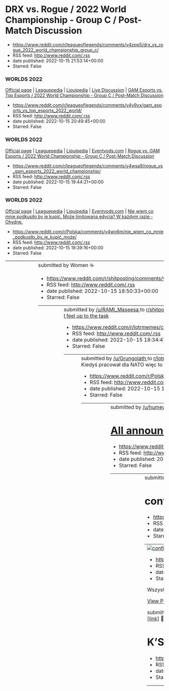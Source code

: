 # DRX vs. Rogue / 2022 World Championship - Group C / Post-Match Discussion
 - https://www.reddit.com/r/leagueoflegends/comments/y4zpp5/drx_vs_rogue_2022_world_championship_group_c/
 - RSS feed: http://www.reddit.com/.rss
 - date published: 2022-10-15 21:53:14+00:00
 - Starred: False

<!-- SC_OFF --><div class="md"><h3>WORLDS 2022</h3> <p><a href="https://watch.lolesports.com/">Official page</a> | <a href="https://lol.fandom.com/wiki/2022_Season_World_Championship/Main_Event">Leaguepedia</a> | <a href="https://liquipedia.net/leagueoflegends/World_Championship/2022">Liquipedia</a> | <a href="https://www.reddit.com/r/leagueoflegends/comments/y4twv9/2022_world_championship_group_stage_day_7_live/">Live Discussion</a> | <a href="https://eventvods.com/featured/lol?utm_source=reddi

# GAM Esports vs. Top Esports / 2022 World Championship - Group C / Post-Match Discussion
 - https://www.reddit.com/r/leagueoflegends/comments/y4y9vx/gam_esports_vs_top_esports_2022_world/
 - RSS feed: http://www.reddit.com/.rss
 - date published: 2022-10-15 20:49:45+00:00
 - Starred: False

<!-- SC_OFF --><div class="md"><h3>WORLDS 2022</h3> <p><a href="https://watch.lolesports.com/">Official page</a> | <a href="https://lol.fandom.com/wiki/2022_Season_World_Championship/Main_Event">Leaguepedia</a> | <a href="https://liquipedia.net/leagueoflegends/World_Championship/2022">Liquipedia</a> | <a href="https://eventvods.com/featured/lol?utm_source=reddit&amp;utm_medium=subreddit&amp;utm_campaign=post_match_threads">Eventvods.com</a> | <a href="http://lol.gamepedia.com/New_To_League/Welco

# Rogue vs. GAM Esports / 2022 World Championship - Group C / Post-Match Discussion
 - https://www.reddit.com/r/leagueoflegends/comments/y4wsa9/rogue_vs_gam_esports_2022_world_championship/
 - RSS feed: http://www.reddit.com/.rss
 - date published: 2022-10-15 19:44:21+00:00
 - Starred: False

<!-- SC_OFF --><div class="md"><h3>WORLDS 2022</h3> <p><a href="https://watch.lolesports.com/">Official page</a> | <a href="https://lol.fandom.com/wiki/2022_Season_World_Championship/Main_Event">Leaguepedia</a> | <a href="https://liquipedia.net/leagueoflegends/World_Championship/2022">Liquipedia</a> | <a href="https://eventvods.com/featured/lol?utm_source=reddit&amp;utm_medium=subreddit&amp;utm_campaign=post_match_threads">Eventvods.com</a> | <a href="http://lol.gamepedia.com/New_To_League/Welco

# Nie wiem co mnie podkusiło by je kupić. Może limitowana edycja? W każdym razie - Ohydne.
 - https://www.reddit.com/r/Polska/comments/y4wo6m/nie_wiem_co_mnie_podkusiło_by_je_kupić_może/
 - RSS feed: http://www.reddit.com/.rss
 - date published: 2022-10-15 19:39:16+00:00
 - Starred: False

<table> <tr><td> <a href="https://www.reddit.com/r/Polska/comments/y4wo6m/nie_wiem_co_mnie_podkusiło_by_je_kupić_może/"> <img alt="Nie wiem co mnie podkusiło by je kupić. Może limitowana edycja? W każdym razie - Ohydne." src="https://preview.redd.it/flcx7zaqv0u91.jpg?width=640&amp;crop=smart&amp;auto=webp&amp;s=e907e8e99ccf7f8561353a8122594d8e8b0464d4" title="Nie wiem co mnie podkusiło by je kupić. Może limitowana edycja? W każdym razie - Ohydne." /> </a> </td><td> &#32; submitted by &#32; <a hr

# Women ☕
 - https://www.reddit.com/r/shitposting/comments/y4vjqk/women/
 - RSS feed: http://www.reddit.com/.rss
 - date published: 2022-10-15 18:50:33+00:00
 - Starred: False

<table> <tr><td> <a href="https://www.reddit.com/r/shitposting/comments/y4vjqk/women/"> <img alt="Women ☕" src="https://preview.redd.it/vmisj2j1n0u91.jpg?width=640&amp;crop=smart&amp;auto=webp&amp;s=d9c2af865b477bc142102b4e2865215dd85fb08c" title="Women ☕" /> </a> </td><td> &#32; submitted by &#32; <a href="https://www.reddit.com/user/RAMI_Maseesa"> /u/RAMI_Maseesa </a> &#32; to &#32; <a href="https://www.reddit.com/r/shitposting/"> r/shitposting </a> <br /> <span><a href="https://i.redd.it/vmis

# I feel up to the task
 - https://www.reddit.com/r/lotrmemes/comments/y4v6cq/i_feel_up_to_the_task/
 - RSS feed: http://www.reddit.com/.rss
 - date published: 2022-10-15 18:34:47+00:00
 - Starred: False

<table> <tr><td> <a href="https://www.reddit.com/r/lotrmemes/comments/y4v6cq/i_feel_up_to_the_task/"> <img alt="I feel up to the task" src="https://preview.redd.it/i98qre98k0u91.jpg?width=640&amp;crop=smart&amp;auto=webp&amp;s=73cdd8ba075150f52a1efbd5ba6af4c178d428d4" title="I feel up to the task" /> </a> </td><td> &#32; submitted by &#32; <a href="https://www.reddit.com/user/Grungolath"> /u/Grungolath </a> &#32; to &#32; <a href="https://www.reddit.com/r/lotrmemes/"> r/lotrmemes </a> <br /> <sp

# Kiedyś pracował dla NATO więc to musi być prawda!
 - https://www.reddit.com/r/Polska/comments/y4uci0/kiedyś_pracował_dla_nato_więc_to_musi_być_prawda/
 - RSS feed: http://www.reddit.com/.rss
 - date published: 2022-10-15 17:58:59+00:00
 - Starred: False

<table> <tr><td> <a href="https://www.reddit.com/r/Polska/comments/y4uci0/kiedyś_pracował_dla_nato_więc_to_musi_być_prawda/"> <img alt="Kiedyś pracował dla NATO więc to musi być prawda!" src="https://preview.redd.it/rvrfvoand0u91.jpg?width=320&amp;crop=smart&amp;auto=webp&amp;s=69b1b427eed136502e83c6dd0b54942ccdf941f4" title="Kiedyś pracował dla NATO więc to musi być prawda!" /> </a> </td><td> &#32; submitted by &#32; <a href="https://www.reddit.com/user/humewasrightallalong"> /u/humewasrightall

# All announced features from minecon this year
 - https://www.reddit.com/r/Minecraft/comments/y4tjji/all_announced_features_from_minecon_this_year/
 - RSS feed: http://www.reddit.com/.rss
 - date published: 2022-10-15 17:24:38+00:00
 - Starred: False

<table> <tr><td> <a href="https://www.reddit.com/r/Minecraft/comments/y4tjji/all_announced_features_from_minecon_this_year/"> <img alt="All announced features from minecon this year" src="https://preview.redd.it/aintzicp70u91.jpg?width=640&amp;crop=smart&amp;auto=webp&amp;s=8d51f33ff13df391df62a7147c3eca55f52b2f2c" title="All announced features from minecon this year" /> </a> </td><td> &#32; submitted by &#32; <a href="https://www.reddit.com/user/mrmadmaxman"> /u/mrmadmaxman </a> &#32; to &#32; 

# confiscated pens containing cheat notes intricately carved by a student at the University of Malaga, Spain
 - https://www.reddit.com/r/interestingasfuck/comments/y4t8pw/confiscated_pens_containing_cheat_notes/
 - RSS feed: http://www.reddit.com/.rss
 - date published: 2022-10-15 17:11:36+00:00
 - Starred: False

<table> <tr><td> <a href="https://www.reddit.com/r/interestingasfuck/comments/y4t8pw/confiscated_pens_containing_cheat_notes/"> <img alt="confiscated pens containing cheat notes intricately carved by a student at the University of Malaga, Spain" src="https://preview.redd.it/bffm83id50u91.jpg?width=640&amp;crop=smart&amp;auto=webp&amp;s=18795f76887c91b1630dd254e68ca0907e8c1fd2" title="confiscated pens containing cheat notes intricately carved by a student at the University of Malaga, Spain" /> </

# Czy jesteś za wycofaniem monet jedno i dwu groszowych z produkcji?
 - https://www.reddit.com/r/Polska/comments/y4rr2z/czy_jesteś_za_wycofaniem_monet_jedno_i_dwu/
 - RSS feed: http://www.reddit.com/.rss
 - date published: 2022-10-15 16:08:55+00:00
 - Starred: False

<!-- SC_OFF --><div class="md"><p>Wszystkie ceny by były zaokrąglone do najbliższego 5 lub 0 </p> <p><a href="https://www.reddit.com/poll/y4rr2z">View Poll</a></p> </div><!-- SC_ON --> &#32; submitted by &#32; <a href="https://www.reddit.com/user/Filberto_ossani2"> /u/Filberto_ossani2 </a> &#32; to &#32; <a href="https://www.reddit.com/r/Polska/"> r/Polska </a> <br /> <span><a href="https://www.reddit.com/r/Polska/comments/y4rr2z/czy_jesteś_za_wycofaniem_monet_jedno_i_dwu/">[link]</a></span> &#3

# K’Sante: The Pride of Nazumah | Gameplay Trailer - League of Legends
 - https://www.reddit.com/r/leagueoflegends/comments/y4rjih/ksante_the_pride_of_nazumah_gameplay_trailer/
 - RSS feed: http://www.reddit.com/.rss
 - date published: 2022-10-15 16:00:22+00:00
 - Starred: False

<table> <tr><td> <a href="https://www.reddit.com/r/leagueoflegends/comments/y4rjih/ksante_the_pride_of_nazumah_gameplay_trailer/"> <img alt="K’Sante: The Pride of Nazumah | Gameplay Trailer - League of Legends" src="https://external-preview.redd.it/jT6ZWhNvssW3QI4CIJlOsDuWVcku16IrOaYhuhleaJU.jpg?width=320&amp;crop=smart&amp;auto=webp&amp;s=a236208e19f4f075bf63bac18e55cc82ccb3e63a" title="K’Sante: The Pride of Nazumah | Gameplay Trailer - League of Legends" /> </a> </td><td> &#32; submitted by &#

# Bayonetta's voice actress Hellena Taylor, explains why she's not in Bayonetta 3. They only offered her $4000 to voice the role and she asks fans to boycott the game.
 - https://www.reddit.com/r/gaming/comments/y4rdy0/bayonettas_voice_actress_hellena_taylor_explains/
 - RSS feed: http://www.reddit.com/.rss
 - date published: 2022-10-15 15:53:52+00:00
 - Starred: False

<table> <tr><td> <a href="https://www.reddit.com/r/gaming/comments/y4rdy0/bayonettas_voice_actress_hellena_taylor_explains/"> <img alt="Bayonetta's voice actress Hellena Taylor, explains why she's not in Bayonetta 3. They only offered her $4000 to voice the role and she asks fans to boycott the game." src="https://preview.redd.it/5zkgmevfrzt91.jpg?width=640&amp;crop=smart&amp;auto=webp&amp;s=8f733fd7dca3b17a77aeea4ac056226fc8984d17" title="Bayonetta's voice actress Hellena Taylor, explains why s

# Visited some local Polish shops, what you guys think of the haul? Already had most of the stuff here already but decided to try some different beers!
 - https://www.reddit.com/r/poland/comments/y4r9nm/visited_some_local_polish_shops_what_you_guys/
 - RSS feed: http://www.reddit.com/.rss
 - date published: 2022-10-15 15:48:44+00:00
 - Starred: False

<table> <tr><td> <a href="https://www.reddit.com/r/poland/comments/y4r9nm/visited_some_local_polish_shops_what_you_guys/"> <img alt="Visited some local Polish shops, what you guys think of the haul? Already had most of the stuff here already but decided to try some different beers!" src="https://preview.redd.it/4yavvgdlqzt91.jpg?width=640&amp;crop=smart&amp;auto=webp&amp;s=5cc6f5459d4a916cd4b8a135f7a16dd9af5becdf" title="Visited some local Polish shops, what you guys think of the haul? Already h

# Let’s give it to them, at that point, they were essentially puppets
 - https://www.reddit.com/r/2visegrad4you/comments/y4r5to/lets_give_it_to_them_at_that_point_they_were/
 - RSS feed: http://www.reddit.com/.rss
 - date published: 2022-10-15 15:43:57+00:00
 - Starred: False

<table> <tr><td> <a href="https://www.reddit.com/r/2visegrad4you/comments/y4r5to/lets_give_it_to_them_at_that_point_they_were/"> <img alt="Let’s give it to them, at that point, they were essentially puppets" src="https://preview.redd.it/fjtymm2rpzt91.jpg?width=320&amp;crop=smart&amp;auto=webp&amp;s=792d10987e2e304b8a4d175cf810588e3474b0d8" title="Let’s give it to them, at that point, they were essentially puppets" /> </a> </td><td> &#32; submitted by &#32; <a href="https://www.reddit.com/user/Jo

# If you're born in July then I feel sorry for you.
 - https://www.reddit.com/r/memes/comments/y4r5jt/if_youre_born_in_july_then_i_feel_sorry_for_you/
 - RSS feed: http://www.reddit.com/.rss
 - date published: 2022-10-15 15:43:37+00:00
 - Starred: False

<table> <tr><td> <a href="https://www.reddit.com/r/memes/comments/y4r5jt/if_youre_born_in_july_then_i_feel_sorry_for_you/"> <img alt="If you're born in July then I feel sorry for you." src="https://preview.redd.it/ar8ngmvopzt91.jpg?width=640&amp;crop=smart&amp;auto=webp&amp;s=1df327bac5240a8b080ffee70189dd19ff0c2fce" title="If you're born in July then I feel sorry for you." /> </a> </td><td> &#32; submitted by &#32; <a href="https://www.reddit.com/user/SavagePhantoms90"> /u/SavagePhantoms90 </a>

# Tymczasem w Warszawie
 - https://www.reddit.com/r/Polska/comments/y4r578/tymczasem_w_warszawie/
 - RSS feed: http://www.reddit.com/.rss
 - date published: 2022-10-15 15:43:11+00:00
 - Starred: False

<table> <tr><td> <a href="https://www.reddit.com/r/Polska/comments/y4r578/tymczasem_w_warszawie/"> <img alt="Tymczasem w Warszawie" src="https://preview.redd.it/q6ikm02mpzt91.jpg?width=640&amp;crop=smart&amp;auto=webp&amp;s=ec28270dfb13be07a8a0c2db55a89fb6ec1517c3" title="Tymczasem w Warszawie" /> </a> </td><td> &#32; submitted by &#32; <a href="https://www.reddit.com/user/FAZA_AXAX"> /u/FAZA_AXAX </a> &#32; to &#32; <a href="https://www.reddit.com/r/Polska/"> r/Polska </a> <br /> <span><a href=

# Twitter Truly Has an Idiot for Every Possible Niche.
 - https://www.reddit.com/r/poland/comments/y4qx7y/twitter_truly_has_an_idiot_for_every_possible/
 - RSS feed: http://www.reddit.com/.rss
 - date published: 2022-10-15 15:33:35+00:00
 - Starred: False

<table> <tr><td> <a href="https://www.reddit.com/r/poland/comments/y4qx7y/twitter_truly_has_an_idiot_for_every_possible/"> <img alt="Twitter Truly Has an Idiot for Every Possible Niche." src="https://preview.redd.it/78iufb2unzt91.jpg?width=320&amp;crop=smart&amp;auto=webp&amp;s=45c8f1de94754989324f94ed24ab7645b84e95d3" title="Twitter Truly Has an Idiot for Every Possible Niche." /> </a> </td><td> &#32; submitted by &#32; <a href="https://www.reddit.com/user/humewasrightallalong"> /u/humewasright

# A movie being shot in warsaw today
 - https://www.reddit.com/r/poland/comments/y4q8y7/a_movie_being_shot_in_warsaw_today/
 - RSS feed: http://www.reddit.com/.rss
 - date published: 2022-10-15 15:05:21+00:00
 - Starred: False

<table> <tr><td> <a href="https://www.reddit.com/r/poland/comments/y4q8y7/a_movie_being_shot_in_warsaw_today/"> <img alt="A movie being shot in warsaw today" src="https://b.thumbs.redditmedia.com/hxA3HzusWoArz_FoAbkZknonyox4aC30DUSLLr4dnEY.jpg" title="A movie being shot in warsaw today" /> </a> </td><td> &#32; submitted by &#32; <a href="https://www.reddit.com/user/Luke40505"> /u/Luke40505 </a> &#32; to &#32; <a href="https://www.reddit.com/r/poland/"> r/poland </a> <br /> <span><a href="https:/

# Czy gry komputerowe można uznać za formę wyrazu artystycznego/sztuki?
 - https://www.reddit.com/r/Polska/comments/y4q8yk/czy_gry_komputerowe_można_uznać_za_formę_wyrazu/
 - RSS feed: http://www.reddit.com/.rss
 - date published: 2022-10-15 15:05:21+00:00
 - Starred: False

<!-- SC_OFF --><div class="md"><p>Hej. Zastanawiam się nad czymś. Czy uważacie, że gry komputerowe można uznač za formę wyrazu artystycznego?</p> <p>Większość ludzi automatycznie uznaje gry komputerowe za niższe medium od literatury czy kina. Ale czy nie mają one miejsca?</p> <p>Powiedziałbym, że takie np. Baldur's Gate i Planescape: Torment (bardzo stare gry RPG z lat 90.) można by uznać za przykłady wartościowego wyrazu artystycznego. Innym przykładem jest, &quot;Red Dead Redemption&quot; i &q

# A normal cooking video
 - https://www.reddit.com/r/shitposting/comments/y4q8e2/a_normal_cooking_video/
 - RSS feed: http://www.reddit.com/.rss
 - date published: 2022-10-15 15:04:42+00:00
 - Starred: False

&#32; submitted by &#32; <a href="https://www.reddit.com/user/theraincoat200"> /u/theraincoat200 </a> &#32; to &#32; <a href="https://www.reddit.com/r/shitposting/"> r/shitposting </a> <br /> <span><a href="https://v.redd.it/opehx9upizt91">[link]</a></span> &#32; <span><a href="https://www.reddit.com/r/shitposting/comments/y4q8e2/a_normal_cooking_video/">[comments]</a></span>

# If you were dating someone and if they said they don't want to have sex with you until they are married to you, how would you react?
 - https://www.reddit.com/r/AskReddit/comments/y4pmbv/if_you_were_dating_someone_and_if_they_said_they/
 - RSS feed: http://www.reddit.com/.rss
 - date published: 2022-10-15 14:38:48+00:00
 - Starred: False

&#32; submitted by &#32; <a href="https://www.reddit.com/user/Obama-bin-keemstar"> /u/Obama-bin-keemstar </a> &#32; to &#32; <a href="https://www.reddit.com/r/AskReddit/"> r/AskReddit </a> <br /> <span><a href="https://www.reddit.com/r/AskReddit/comments/y4pmbv/if_you_were_dating_someone_and_if_they_said_they/">[link]</a></span> &#32; <span><a href="https://www.reddit.com/r/AskReddit/comments/y4pmbv/if_you_were_dating_someone_and_if_they_said_they/">[comments]</a></span>

# New World Street in Warsaw today :)
 - https://www.reddit.com/r/europe/comments/y4pjf9/new_world_street_in_warsaw_today/
 - RSS feed: http://www.reddit.com/.rss
 - date published: 2022-10-15 14:35:22+00:00
 - Starred: False

<table> <tr><td> <a href="https://www.reddit.com/r/europe/comments/y4pjf9/new_world_street_in_warsaw_today/"> <img alt="New World Street in Warsaw today :)" src="https://b.thumbs.redditmedia.com/SqtMliHfF5A9o_sP1SwNGlkpJyQZhhYIgGLpHU7CIUQ.jpg" title="New World Street in Warsaw today :)" /> </a> </td><td> &#32; submitted by &#32; <a href="https://www.reddit.com/user/wbroniewski"> /u/wbroniewski </a> &#32; to &#32; <a href="https://www.reddit.com/r/europe/"> r/europe </a> <br /> <span><a href="htt

# Me (Czech) seeing zapiekanka for the first time
 - https://www.reddit.com/r/poland/comments/y4pe2h/me_czech_seeing_zapiekanka_for_the_first_time/
 - RSS feed: http://www.reddit.com/.rss
 - date published: 2022-10-15 14:29:12+00:00
 - Starred: False

<table> <tr><td> <a href="https://www.reddit.com/r/poland/comments/y4pe2h/me_czech_seeing_zapiekanka_for_the_first_time/"> <img alt="Me (Czech) seeing zapiekanka for the first time" src="https://preview.redd.it/u0fjooxeczt91.jpg?width=320&amp;crop=smart&amp;auto=webp&amp;s=faa5ca8fd2df28fd0d39585702be603effa5bec7" title="Me (Czech) seeing zapiekanka for the first time" /> </a> </td><td> &#32; submitted by &#32; <a href="https://www.reddit.com/user/Lajka1957"> /u/Lajka1957 </a> &#32; to &#32; <a 

# Warsaw today
 - https://www.reddit.com/r/europe/comments/y4p5gj/warsaw_today/
 - RSS feed: http://www.reddit.com/.rss
 - date published: 2022-10-15 14:19:13+00:00
 - Starred: False

&#32; submitted by &#32; <a href="https://www.reddit.com/user/mateush0973"> /u/mateush0973 </a> &#32; to &#32; <a href="https://www.reddit.com/r/europe/"> r/europe </a> <br /> <span><a href="https://i.redd.it/ol6c74smazt91.jpg">[link]</a></span> &#32; <span><a href="https://www.reddit.com/r/europe/comments/y4p5gj/warsaw_today/">[comments]</a></span>

# meirl
 - https://www.reddit.com/r/meirl/comments/y4p3wu/meirl/
 - RSS feed: http://www.reddit.com/.rss
 - date published: 2022-10-15 14:17:22+00:00
 - Starred: False

<table> <tr><td> <a href="https://www.reddit.com/r/meirl/comments/y4p3wu/meirl/"> <img alt="meirl" src="https://preview.redd.it/rvj3mw0aazt91.jpg?width=320&amp;crop=smart&amp;auto=webp&amp;s=ee5ac4db0495d00b41ff0730ae370c0ef5071f7e" title="meirl" /> </a> </td><td> &#32; submitted by &#32; <a href="https://www.reddit.com/user/Jimbo072"> /u/Jimbo072 </a> &#32; to &#32; <a href="https://www.reddit.com/r/meirl/"> r/meirl </a> <br /> <span><a href="https://i.redd.it/rvj3mw0aazt91.jpg">[link]</a></spa

# WTF is happening here?? I am not using pc at all!
 - https://www.reddit.com/r/pcmasterrace/comments/y4okdo/wtf_is_happening_here_i_am_not_using_pc_at_all/
 - RSS feed: http://www.reddit.com/.rss
 - date published: 2022-10-15 13:53:54+00:00
 - Starred: False

<table> <tr><td> <a href="https://www.reddit.com/r/pcmasterrace/comments/y4okdo/wtf_is_happening_here_i_am_not_using_pc_at_all/"> <img alt="WTF is happening here?? I am not using pc at all!" src="https://preview.redd.it/r4u4ert36zt91.jpg?width=640&amp;crop=smart&amp;auto=webp&amp;s=7826096905530e85eecb9201a402c38b11a2c8f7" title="WTF is happening here?? I am not using pc at all!" /> </a> </td><td> &#32; submitted by &#32; <a href="https://www.reddit.com/user/Ok_Illustrator1891"> /u/Ok_Illustrato

# Don‘t they just try and rescue abused animals
 - https://www.reddit.com/r/memes/comments/y4od0k/dont_they_just_try_and_rescue_abused_animals/
 - RSS feed: http://www.reddit.com/.rss
 - date published: 2022-10-15 13:44:45+00:00
 - Starred: False

<table> <tr><td> <a href="https://www.reddit.com/r/memes/comments/y4od0k/dont_they_just_try_and_rescue_abused_animals/"> <img alt="Don‘t they just try and rescue abused animals" src="https://preview.redd.it/3ohdkohh4zt91.jpg?width=640&amp;crop=smart&amp;auto=webp&amp;s=f63396de4cbcb41eb81c3575018c07263a369bc2" title="Don‘t they just try and rescue abused animals" /> </a> </td><td> &#32; submitted by &#32; <a href="https://www.reddit.com/user/zHashy_"> /u/zHashy_ </a> &#32; to &#32; <a href="http

# Madman Merryweather (does this count as an Animeme?)
 - https://www.reddit.com/r/goodanimemes/comments/y4nzr0/madman_merryweather_does_this_count_as_an_animeme/
 - RSS feed: http://www.reddit.com/.rss
 - date published: 2022-10-15 13:28:14+00:00
 - Starred: False

<table> <tr><td> <a href="https://www.reddit.com/r/goodanimemes/comments/y4nzr0/madman_merryweather_does_this_count_as_an_animeme/"> <img alt="Madman Merryweather (does this count as an Animeme?)" src="https://preview.redd.it/3r0erylw0zt91.jpg?width=320&amp;crop=smart&amp;auto=webp&amp;s=0f44a7ca6c599b1760d1cdab6514b32485ca446b" title="Madman Merryweather (does this count as an Animeme?)" /> </a> </td><td> &#32; submitted by &#32; <a href="https://www.reddit.com/user/Kirbykoopa"> /u/Kirbykoopa <

# Norway: Russian man detained with 2 drones near Arctic – a Russian national admitted to flying drones over Norway’s critical energy infrastructure. Authorities seized four terabytes of data, some of it encrypted
 - https://www.reddit.com/r/worldnews/comments/y4ntbl/norway_russian_man_detained_with_2_drones_near/
 - RSS feed: http://www.reddit.com/.rss
 - date published: 2022-10-15 13:20:00+00:00
 - Starred: False

&#32; submitted by &#32; <a href="https://www.reddit.com/user/CrimsonLancet"> /u/CrimsonLancet </a> &#32; to &#32; <a href="https://www.reddit.com/r/worldnews/"> r/worldnews </a> <br /> <span><a href="https://www.dw.com/en/norway-russian-man-detained-with-2-drones-near-arctic/a-63441134">[link]</a></span> &#32; <span><a href="https://www.reddit.com/r/worldnews/comments/y4ntbl/norway_russian_man_detained_with_2_drones_near/">[comments]</a></span>

# Jaki kraj tacy Sithowie
 - https://www.reddit.com/r/Polska/comments/y4nauj/jaki_kraj_tacy_sithowie/
 - RSS feed: http://www.reddit.com/.rss
 - date published: 2022-10-15 12:56:58+00:00
 - Starred: False

<table> <tr><td> <a href="https://www.reddit.com/r/Polska/comments/y4nauj/jaki_kraj_tacy_sithowie/"> <img alt="Jaki kraj tacy Sithowie" src="https://b.thumbs.redditmedia.com/vajPkG9YIo4OgqQkVHBbxXEgBA9WphN6jgR2YnZRgWM.jpg" title="Jaki kraj tacy Sithowie" /> </a> </td><td> &#32; submitted by &#32; <a href="https://www.reddit.com/user/ligoeris"> /u/ligoeris </a> &#32; to &#32; <a href="https://www.reddit.com/r/Polska/"> r/Polska </a> <br /> <span><a href="https://www.reddit.com/gallery/y4nauj">[li

# This is the face you get if you set ALL the sliders to HALF (128)
 - https://www.reddit.com/r/Eldenring/comments/y4mm78/this_is_the_face_you_get_if_you_set_all_the/
 - RSS feed: http://www.reddit.com/.rss
 - date published: 2022-10-15 12:24:25+00:00
 - Starred: False

<table> <tr><td> <a href="https://www.reddit.com/r/Eldenring/comments/y4mm78/this_is_the_face_you_get_if_you_set_all_the/"> <img alt="This is the face you get if you set ALL the sliders to HALF (128)" src="https://preview.redd.it/yep0w1e5qyt91.jpg?width=640&amp;crop=smart&amp;auto=webp&amp;s=c9c296d32c23a5cb233f273dac10884652311ad0" title="This is the face you get if you set ALL the sliders to HALF (128)" /> </a> </td><td> &#32; submitted by &#32; <a href="https://www.reddit.com/user/DoctorDeath

# Yes, these are rosaries in medicine boxes
 - https://www.reddit.com/r/2visegrad4you/comments/y4mhs9/yes_these_are_rosaries_in_medicine_boxes/
 - RSS feed: http://www.reddit.com/.rss
 - date published: 2022-10-15 12:18:24+00:00
 - Starred: False

<table> <tr><td> <a href="https://www.reddit.com/r/2visegrad4you/comments/y4mhs9/yes_these_are_rosaries_in_medicine_boxes/"> <img alt="Yes, these are rosaries in medicine boxes" src="https://preview.redd.it/to2jbxr2pyt91.jpg?width=320&amp;crop=smart&amp;auto=webp&amp;s=583f86d2e5847aeaaf3b67a75b0089adbe2c0fea" title="Yes, these are rosaries in medicine boxes" /> </a> </td><td> &#32; submitted by &#32; <a href="https://www.reddit.com/user/Tartinka"> /u/Tartinka </a> &#32; to &#32; <a href="https:

# Wait what..?
 - https://www.reddit.com/r/HolUp/comments/y4magp/wait_what/
 - RSS feed: http://www.reddit.com/.rss
 - date published: 2022-10-15 12:08:06+00:00
 - Starred: False

<table> <tr><td> <a href="https://www.reddit.com/r/HolUp/comments/y4magp/wait_what/"> <img alt="Wait what..?" src="https://preview.redd.it/mit0e4r8nyt91.jpg?width=640&amp;crop=smart&amp;auto=webp&amp;s=706de9dd5d7bdb4cdb663f241a56921646240048" title="Wait what..?" /> </a> </td><td> &#32; submitted by &#32; <a href="https://www.reddit.com/user/Don_Tommasino_5687"> /u/Don_Tommasino_5687 </a> &#32; to &#32; <a href="https://www.reddit.com/r/HolUp/"> r/HolUp </a> <br /> <span><a href="https://i.redd

# Sławomir Mentzen nowym prezesem Partii KORWiN.
 - https://www.reddit.com/r/Polska/comments/y4m8nk/sławomir_mentzen_nowym_prezesem_partii_korwin/
 - RSS feed: http://www.reddit.com/.rss
 - date published: 2022-10-15 12:05:27+00:00
 - Starred: False

<table> <tr><td> <a href="https://www.reddit.com/r/Polska/comments/y4m8nk/sławomir_mentzen_nowym_prezesem_partii_korwin/"> <img alt="Sławomir Mentzen nowym prezesem Partii KORWiN." src="https://preview.redd.it/j4tn6uprmyt91.jpg?width=320&amp;crop=smart&amp;auto=webp&amp;s=f9e98716c495696ecfd90a03255ffe4a5ecf7320" title="Sławomir Mentzen nowym prezesem Partii KORWiN." /> </a> </td><td> &#32; submitted by &#32; <a href="https://www.reddit.com/user/TheBronzeSilverfish"> /u/TheBronzeSilverfish </a> 

# redigit is just amazing
 - https://www.reddit.com/r/Terraria/comments/y4lpla/redigit_is_just_amazing/
 - RSS feed: http://www.reddit.com/.rss
 - date published: 2022-10-15 11:37:46+00:00
 - Starred: False

<table> <tr><td> <a href="https://www.reddit.com/r/Terraria/comments/y4lpla/redigit_is_just_amazing/"> <img alt="redigit is just amazing" src="https://preview.redd.it/c45x6kwrhyt91.png?width=640&amp;crop=smart&amp;auto=webp&amp;s=947a91eef2d08d12bf325d8747520bde0ad43d6a" title="redigit is just amazing" /> </a> </td><td> &#32; submitted by &#32; <a href="https://www.reddit.com/user/AutumnZeus72226"> /u/AutumnZeus72226 </a> &#32; to &#32; <a href="https://www.reddit.com/r/Terraria/"> r/Terraria </

# Goodbye stinky 👋
 - https://www.reddit.com/r/shitposting/comments/y4l6r6/goodbye_stinky/
 - RSS feed: http://www.reddit.com/.rss
 - date published: 2022-10-15 11:09:38+00:00
 - Starred: False

&#32; submitted by &#32; <a href="https://www.reddit.com/user/BingBongBrigade"> /u/BingBongBrigade </a> &#32; to &#32; <a href="https://www.reddit.com/r/shitposting/"> r/shitposting </a> <br /> <span><a href="https://v.redd.it/ivscy9bpcyt91">[link]</a></span> &#32; <span><a href="https://www.reddit.com/r/shitposting/comments/y4l6r6/goodbye_stinky/">[comments]</a></span>

# Apostazja - Czy jest jakikolwiek sens dokonania oprócz dobrego samopoczucia?
 - https://www.reddit.com/r/Polska/comments/y4kvvg/apostazja_czy_jest_jakikolwiek_sens_dokonania/
 - RSS feed: http://www.reddit.com/.rss
 - date published: 2022-10-15 10:53:10+00:00
 - Starred: False

<!-- SC_OFF --><div class="md"><p>Tak z czystej ciekawości. Po lekturze iluś artykułów dochodzę do wniosku, że jest to procedura kompletnie bez sensu - kościół nie jest zobowiązany do usunięcia danych petenta, tylko przysłowiowo przepisują z jednej listy na drugą. </p> <p>I potem nadal twierdzą, że jak byłeś ochrzczony, to status katolika masz do usranej śmierci. </p> <p>Generalnie mówiąc, nie mam idealistycznych ciągutek do tego, więc mam szczerze gdzieś, czy mam apostazję czy ją nie mam, jeżel

# This float representing the koalas that died as a result of the Black Summer bushfires and corruption in politics. Such an effective (and epic) activist message.
 - https://www.reddit.com/r/nextfuckinglevel/comments/y4kmob/this_float_representing_the_koalas_that_died_as_a/
 - RSS feed: http://www.reddit.com/.rss
 - date published: 2022-10-15 10:38:47+00:00
 - Starred: False

<table> <tr><td> <a href="https://www.reddit.com/r/nextfuckinglevel/comments/y4kmob/this_float_representing_the_koalas_that_died_as_a/"> <img alt="This float representing the koalas that died as a result of the Black Summer bushfires and corruption in politics. Such an effective (and epic) activist message." src="https://external-preview.redd.it/AM-MjhQymXRVwQmubgJuHPkoI5AwBRqHIiG19nvLV1w.png?width=640&amp;crop=smart&amp;auto=webp&amp;s=7ac7c55987a3e6e54ba9d92ebfded50477abb144" title="This float

# I’m disappointed by humanity
 - https://www.reddit.com/r/memes/comments/y4kgxk/im_disappointed_by_humanity/
 - RSS feed: http://www.reddit.com/.rss
 - date published: 2022-10-15 10:29:41+00:00
 - Starred: False

<table> <tr><td> <a href="https://www.reddit.com/r/memes/comments/y4kgxk/im_disappointed_by_humanity/"> <img alt="I’m disappointed by humanity" src="https://preview.redd.it/2mr8exkn5yt91.gif?width=640&amp;crop=smart&amp;s=577491f2958acfbe26c55f17e0087e1a5a5d058a" title="I’m disappointed by humanity" /> </a> </td><td> &#32; submitted by &#32; <a href="https://www.reddit.com/user/Rony0601"> /u/Rony0601 </a> &#32; to &#32; <a href="https://www.reddit.com/r/memes/"> r/memes </a> <br /> <span><a href

# These are Slabs. Not Half-Slabs. People, Half-Slabs are a quarter of a block. Stop saying it.
 - https://www.reddit.com/r/Minecraft/comments/y4kg13/these_are_slabs_not_halfslabs_people_halfslabs/
 - RSS feed: http://www.reddit.com/.rss
 - date published: 2022-10-15 10:28:11+00:00
 - Starred: False

<table> <tr><td> <a href="https://www.reddit.com/r/Minecraft/comments/y4kg13/these_are_slabs_not_halfslabs_people_halfslabs/"> <img alt="These are Slabs. Not Half-Slabs. People, Half-Slabs are a quarter of a block. Stop saying it." src="https://preview.redd.it/g3rffsc35yt91.png?width=320&amp;crop=smart&amp;auto=webp&amp;s=75be4a14cf3ee2f328cabf89faff519bed98415a" title="These are Slabs. Not Half-Slabs. People, Half-Slabs are a quarter of a block. Stop saying it." /> </a> </td><td> &#32; submitte

# Jak myślicie, o jakie Polskie zbrodnie wojenne chodzi?
 - https://www.reddit.com/r/Polska/comments/y4kc8q/jak_myślicie_o_jakie_polskie_zbrodnie_wojenne/
 - RSS feed: http://www.reddit.com/.rss
 - date published: 2022-10-15 10:21:49+00:00
 - Starred: False

<table> <tr><td> <a href="https://www.reddit.com/r/Polska/comments/y4kc8q/jak_myślicie_o_jakie_polskie_zbrodnie_wojenne/"> <img alt="Jak myślicie, o jakie Polskie zbrodnie wojenne chodzi?" src="https://preview.redd.it/o55234r2gtt91.jpg?width=640&amp;crop=smart&amp;auto=webp&amp;s=dc993c717f3ed3680fb0460db50175de4f06ee40" title="Jak myślicie, o jakie Polskie zbrodnie wojenne chodzi?" /> </a> </td><td> &#32; submitted by &#32; <a href="https://www.reddit.com/user/amadeuszbx"> /u/amadeuszbx </a> &#

# OONGA BUGA
 - https://www.reddit.com/r/shitposting/comments/y4k4ah/oonga_buga/
 - RSS feed: http://www.reddit.com/.rss
 - date published: 2022-10-15 10:09:14+00:00
 - Starred: False

<table> <tr><td> <a href="https://www.reddit.com/r/shitposting/comments/y4k4ah/oonga_buga/"> <img alt="OONGA BUGA" src="https://preview.redd.it/74502p812yt91.jpg?width=640&amp;crop=smart&amp;auto=webp&amp;s=078f87c8710e995600ee94c5dd91a59ace2a6762" title="OONGA BUGA" /> </a> </td><td> &#32; submitted by &#32; <a href="https://www.reddit.com/user/Curious_Regular_9293"> /u/Curious_Regular_9293 </a> &#32; to &#32; <a href="https://www.reddit.com/r/shitposting/"> r/shitposting </a> <br /> <span><a h

# this post will get locked 100%
 - https://www.reddit.com/r/LeagueOfMemes/comments/y4k368/this_post_will_get_locked_100/
 - RSS feed: http://www.reddit.com/.rss
 - date published: 2022-10-15 10:07:31+00:00
 - Starred: False

<table> <tr><td> <a href="https://www.reddit.com/r/LeagueOfMemes/comments/y4k368/this_post_will_get_locked_100/"> <img alt="this post will get locked 100%" src="https://preview.redd.it/yc3wkb6p1yt91.gif?width=320&amp;crop=smart&amp;s=5cbb053822015f6a8c55597a66e93df7530d907c" title="this post will get locked 100%" /> </a> </td><td> &#32; submitted by &#32; <a href="https://www.reddit.com/user/RammusUltedJapan"> /u/RammusUltedJapan </a> &#32; to &#32; <a href="https://www.reddit.com/r/LeagueOfMeme

# Ladies on reddit what are red flags you can't ignore in Men?
 - https://www.reddit.com/r/AskReddit/comments/y4k21e/ladies_on_reddit_what_are_red_flags_you_cant/
 - RSS feed: http://www.reddit.com/.rss
 - date published: 2022-10-15 10:05:34+00:00
 - Starred: False

&#32; submitted by &#32; <a href="https://www.reddit.com/user/teckk2003"> /u/teckk2003 </a> &#32; to &#32; <a href="https://www.reddit.com/r/AskReddit/"> r/AskReddit </a> <br /> <span><a href="https://www.reddit.com/r/AskReddit/comments/y4k21e/ladies_on_reddit_what_are_red_flags_you_cant/">[link]</a></span> &#32; <span><a href="https://www.reddit.com/r/AskReddit/comments/y4k21e/ladies_on_reddit_what_are_red_flags_you_cant/">[comments]</a></span>

# Gratuluji vám bratři. Váš Papież internetu odstartoval rozpad Ruska
 - https://www.reddit.com/r/Polska/comments/y4jx0u/gratuluji_vám_bratři_váš_papież_internetu/
 - RSS feed: http://www.reddit.com/.rss
 - date published: 2022-10-15 09:57:44+00:00
 - Starred: False

<table> <tr><td> <a href="https://www.reddit.com/r/Polska/comments/y4jx0u/gratuluji_vám_bratři_váš_papież_internetu/"> <img alt="Gratuluji vám bratři. Váš Papież internetu odstartoval rozpad Ruska" src="https://preview.redd.it/p3zd7bbzzxt91.jpg?width=640&amp;crop=smart&amp;auto=webp&amp;s=4668300d02b770d5dac257b7e3d8dfe90933f8b9" title="Gratuluji vám bratři. Váš Papież internetu odstartoval rozpad Ruska" /> </a> </td><td> &#32; submitted by &#32; <a href="https://www.reddit.com/user/TatrankaS"> 

# r/supportlol got no chill
 - https://www.reddit.com/r/LeagueOfMemes/comments/y4juus/rsupportlol_got_no_chill/
 - RSS feed: http://www.reddit.com/.rss
 - date published: 2022-10-15 09:54:06+00:00
 - Starred: False

<table> <tr><td> <a href="https://www.reddit.com/r/LeagueOfMemes/comments/y4juus/rsupportlol_got_no_chill/"> <img alt="r/supportlol got no chill" src="https://preview.redd.it/1ow6h8kbzxt91.jpg?width=640&amp;crop=smart&amp;auto=webp&amp;s=0f00ab1ba58cc15e7cb942a71c20373532e17142" title="r/supportlol got no chill" /> </a> </td><td> &#32; submitted by &#32; <a href="https://www.reddit.com/user/Error_5O5"> /u/Error_5O5 </a> &#32; to &#32; <a href="https://www.reddit.com/r/LeagueOfMemes/"> r/LeagueOf

# Someone left a fighter jet on the side walk in Copenhagen yesterday.
 - https://www.reddit.com/r/europe/comments/y4ju27/someone_left_a_fighter_jet_on_the_side_walk_in/
 - RSS feed: http://www.reddit.com/.rss
 - date published: 2022-10-15 09:52:42+00:00
 - Starred: False

<table> <tr><td> <a href="https://www.reddit.com/r/europe/comments/y4ju27/someone_left_a_fighter_jet_on_the_side_walk_in/"> <img alt="Someone left a fighter jet on the side walk in Copenhagen yesterday." src="https://preview.redd.it/7x0go16uyxt91.png?width=640&amp;crop=smart&amp;auto=webp&amp;s=e708670bb1b17a4614260a4b226ef9f7d16e0850" title="Someone left a fighter jet on the side walk in Copenhagen yesterday." /> </a> </td><td> &#32; submitted by &#32; <a href="https://www.reddit.com/user/Drahy

# Yt chyba pojebało
 - https://www.reddit.com/r/Polska/comments/y4jr41/yt_chyba_pojebało/
 - RSS feed: http://www.reddit.com/.rss
 - date published: 2022-10-15 09:47:43+00:00
 - Starred: False

<!-- SC_OFF --><div class="md"><p>Nie rozumiem jak platforma demonetyzująca twórców za przeklnięcie jest w stanie publikować takie reklamy.</p> </div><!-- SC_ON --> &#32; submitted by &#32; <a href="https://www.reddit.com/user/suspicious_red_beard"> /u/suspicious_red_beard </a> &#32; to &#32; <a href="https://www.reddit.com/r/Polska/"> r/Polska </a> <br /> <span><a href="https://i.redd.it/rp4hfjs6yxt91.jpg">[link]</a></span> &#32; <span><a href="https://www.reddit.com/r/Polska/comments/y4jr41/yt

# oh no
 - https://www.reddit.com/r/2visegrad4you/comments/y4jobk/oh_no/
 - RSS feed: http://www.reddit.com/.rss
 - date published: 2022-10-15 09:42:53+00:00
 - Starred: False

<table> <tr><td> <a href="https://www.reddit.com/r/2visegrad4you/comments/y4jobk/oh_no/"> <img alt="oh no" src="https://preview.redd.it/avszdoxaxxt91.png?width=216&amp;crop=smart&amp;auto=webp&amp;s=5b493d41cc8836e4ea7b8c6a499d01e2fea3f6fd" title="oh no" /> </a> </td><td> &#32; submitted by &#32; <a href="https://www.reddit.com/user/TheImperios"> /u/TheImperios </a> &#32; to &#32; <a href="https://www.reddit.com/r/2visegrad4you/"> r/2visegrad4you </a> <br /> <span><a href="https://i.redd.it/avsz

# Turns out Mercy has a unique voiceline if you choose a team comp where every hero can self heal
 - https://www.reddit.com/r/Overwatch/comments/y4jcj5/turns_out_mercy_has_a_unique_voiceline_if_you/
 - RSS feed: http://www.reddit.com/.rss
 - date published: 2022-10-15 09:23:29+00:00
 - Starred: False

<table> <tr><td> <a href="https://www.reddit.com/r/Overwatch/comments/y4jcj5/turns_out_mercy_has_a_unique_voiceline_if_you/"> <img alt="Turns out Mercy has a unique voiceline if you choose a team comp where every hero can self heal" src="https://external-preview.redd.it/zjtpK8p8cwlwNZSwi8ibdBKsJsDKqiUsSkf3ZQ1ohoE.png?width=640&amp;crop=smart&amp;auto=webp&amp;s=5b58ce08f17cd54d7c21f4ca6f6fa35a8fe7cd80" title="Turns out Mercy has a unique voiceline if you choose a team comp where every hero can s

# Why is Poland portrayed as weak in most Western media?
 - https://www.reddit.com/r/poland/comments/y4j93m/why_is_poland_portrayed_as_weak_in_most_western/
 - RSS feed: http://www.reddit.com/.rss
 - date published: 2022-10-15 09:17:59+00:00
 - Starred: False

<!-- SC_OFF --><div class="md"><p>I'm not Polish but i'm really fond of Polish culture and history, what kind of bugs me is how weak Poland is potrayed in the Western media and that people only look at the fact that Poland was getting invaded and was under Germany, Austria, Prussia and Russia's rule though no one focuses on the fact that Poland during the 1500s was one of the most powerful nations in the continent not to mention the Polish civilization dates as back as 2000 B.C, winged hussars a

# pilsudski
 - https://www.reddit.com/r/okkolegauposledzony/comments/y4j4if/pilsudski/
 - RSS feed: http://www.reddit.com/.rss
 - date published: 2022-10-15 09:10:05+00:00
 - Starred: False

<table> <tr><td> <a href="https://www.reddit.com/r/okkolegauposledzony/comments/y4j4if/pilsudski/"> <img alt="pilsudski" src="https://external-preview.redd.it/v1_F13L_nOahYbmbEurdTJ4t1e9KEFIYFh3BLv-XBNE.png?width=640&amp;crop=smart&amp;auto=webp&amp;s=c44d3d79de4a95c6968d91b84a2c98229fc35857" title="pilsudski" /> </a> </td><td> &#32; submitted by &#32; <a href="https://www.reddit.com/user/Mackelowsky"> /u/Mackelowsky </a> &#32; to &#32; <a href="https://www.reddit.com/r/okkolegauposledzony/"> r/

# Seem like a lovely couple
 - https://www.reddit.com/r/trashy/comments/y4hz1a/seem_like_a_lovely_couple/
 - RSS feed: http://www.reddit.com/.rss
 - date published: 2022-10-15 07:58:54+00:00
 - Starred: False

<table> <tr><td> <a href="https://www.reddit.com/r/trashy/comments/y4hz1a/seem_like_a_lovely_couple/"> <img alt="Seem like a lovely couple" src="https://external-preview.redd.it/NCCBEIvtVgQoEpxdkxp6-C9tkernLdH8JI-nghaGnA0.jpg?width=320&amp;crop=smart&amp;auto=webp&amp;s=42e3a1f63d9b75270bf2361ca7ede267cf9b8d51" title="Seem like a lovely couple" /> </a> </td><td> &#32; submitted by &#32; <a href="https://www.reddit.com/user/ioannesmarkusgd"> /u/ioannesmarkusgd </a> &#32; to &#32; <a href="https:/

# Sam nie mam telewizji, więc to jedyna okazja
 - https://www.reddit.com/r/Polska_wpz/comments/y4hvvp/sam_nie_mam_telewizji_więc_to_jedyna_okazja/
 - RSS feed: http://www.reddit.com/.rss
 - date published: 2022-10-15 07:53:09+00:00
 - Starred: False

<table> <tr><td> <a href="https://www.reddit.com/r/Polska_wpz/comments/y4hvvp/sam_nie_mam_telewizji_więc_to_jedyna_okazja/"> <img alt="Sam nie mam telewizji, więc to jedyna okazja" src="https://preview.redd.it/8vuqoc7rdxt91.jpg?width=640&amp;crop=smart&amp;auto=webp&amp;s=aa1f85f0f0dcbe6bf122ce083e5dc8be1904e65d" title="Sam nie mam telewizji, więc to jedyna okazja" /> </a> </td><td> &#32; submitted by &#32; <a href="https://www.reddit.com/user/kirsiuu"> /u/kirsiuu </a> &#32; to &#32; <a href="ht

# Anyone wanna tell me what this symbol is about?
 - https://www.reddit.com/r/poland/comments/y4hvcr/anyone_wanna_tell_me_what_this_symbol_is_about/
 - RSS feed: http://www.reddit.com/.rss
 - date published: 2022-10-15 07:52:11+00:00
 - Starred: False

<table> <tr><td> <a href="https://www.reddit.com/r/poland/comments/y4hvcr/anyone_wanna_tell_me_what_this_symbol_is_about/"> <img alt="Anyone wanna tell me what this symbol is about?" src="https://preview.redd.it/2hom4fpkdxt91.png?width=640&amp;crop=smart&amp;auto=webp&amp;s=dc9f214e10a7346f357f912e958807af6220334f" title="Anyone wanna tell me what this symbol is about?" /> </a> </td><td> &#32; submitted by &#32; <a href="https://www.reddit.com/user/MahNiagara"> /u/MahNiagara </a> &#32; to &#32; 

# Dear non-asexual people: if you were in a relationship with someone and they sat you down and said they are asexual, what would your reaction be?
 - https://www.reddit.com/r/AskReddit/comments/y4h9su/dear_nonasexual_people_if_you_were_in_a/
 - RSS feed: http://www.reddit.com/.rss
 - date published: 2022-10-15 07:14:13+00:00
 - Starred: False

&#32; submitted by &#32; <a href="https://www.reddit.com/user/BeepBoop372"> /u/BeepBoop372 </a> &#32; to &#32; <a href="https://www.reddit.com/r/AskReddit/"> r/AskReddit </a> <br /> <span><a href="https://www.reddit.com/r/AskReddit/comments/y4h9su/dear_nonasexual_people_if_you_were_in_a/">[link]</a></span> &#32; <span><a href="https://www.reddit.com/r/AskReddit/comments/y4h9su/dear_nonasexual_people_if_you_were_in_a/">[comments]</a></span>

# meirl
 - https://www.reddit.com/r/meirl/comments/y4h6mz/meirl/
 - RSS feed: http://www.reddit.com/.rss
 - date published: 2022-10-15 07:08:38+00:00
 - Starred: False

<table> <tr><td> <a href="https://www.reddit.com/r/meirl/comments/y4h6mz/meirl/"> <img alt="meirl" src="https://preview.redd.it/350q1g1t5xt91.jpg?width=640&amp;crop=smart&amp;auto=webp&amp;s=5146e9ae379e5cf5d795b95bf61805ebf5cf2686" title="meirl" /> </a> </td><td> &#32; submitted by &#32; <a href="https://www.reddit.com/user/tie3189"> /u/tie3189 </a> &#32; to &#32; <a href="https://www.reddit.com/r/meirl/"> r/meirl </a> <br /> <span><a href="https://i.redd.it/350q1g1t5xt91.jpg">[link]</a></span>

# Don't say that to an Indian again
 - https://www.reddit.com/r/memes/comments/y4h5df/dont_say_that_to_an_indian_again/
 - RSS feed: http://www.reddit.com/.rss
 - date published: 2022-10-15 07:06:22+00:00
 - Starred: False

<table> <tr><td> <a href="https://www.reddit.com/r/memes/comments/y4h5df/dont_say_that_to_an_indian_again/"> <img alt="Don't say that to an Indian again" src="https://preview.redd.it/jrpak4me5xt91.jpg?width=320&amp;crop=smart&amp;auto=webp&amp;s=d9db04eda3d8cfb878023611eccd2b351aa276d4" title="Don't say that to an Indian again" /> </a> </td><td> &#32; submitted by &#32; <a href="https://www.reddit.com/user/IamSanghi"> /u/IamSanghi </a> &#32; to &#32; <a href="https://www.reddit.com/r/memes/"> r/

# The Gen Z Uniform
 - https://www.reddit.com/r/funny/comments/y4h2fq/the_gen_z_uniform/
 - RSS feed: http://www.reddit.com/.rss
 - date published: 2022-10-15 07:01:28+00:00
 - Starred: False

<table> <tr><td> <a href="https://www.reddit.com/r/funny/comments/y4h2fq/the_gen_z_uniform/"> <img alt="The Gen Z Uniform" src="https://preview.redd.it/sg0bynti4xt91.jpg?width=640&amp;crop=smart&amp;auto=webp&amp;s=2f3b82e6e5e1eb201fd8cd6a0b5601f5926a47df" title="The Gen Z Uniform" /> </a> </td><td> &#32; submitted by &#32; <a href="https://www.reddit.com/user/robinnuber"> /u/robinnuber </a> &#32; to &#32; <a href="https://www.reddit.com/r/funny/"> r/funny </a> <br /> <span><a href="https://i.re

# SpaceX ostrzega, Ukraina szuka pieniędzy. Dworczyk: Polska przekazała 150 terminali
 - https://www.reddit.com/r/Polska/comments/y4h1fx/spacex_ostrzega_ukraina_szuka_pieniędzy_dworczyk/
 - RSS feed: http://www.reddit.com/.rss
 - date published: 2022-10-15 07:00:10+00:00
 - Starred: False

<table> <tr><td> <a href="https://www.reddit.com/r/Polska/comments/y4h1fx/spacex_ostrzega_ukraina_szuka_pieniędzy_dworczyk/"> <img alt="SpaceX ostrzega, Ukraina szuka pieniędzy. Dworczyk: Polska przekazała 150 terminali" src="https://external-preview.redd.it/tKpy48aRz8aN2eX5bzTyjzPcqTM0yye_UUE7Up_OG4I.jpg?width=640&amp;crop=smart&amp;auto=webp&amp;s=442895988a07fbea7bc96722ed10bbeb2b334691" title="SpaceX ostrzega, Ukraina szuka pieniędzy. Dworczyk: Polska przekazała 150 terminali" /> </a> </td><

# when you see it
 - https://www.reddit.com/r/HolUp/comments/y4h0af/when_you_see_it/
 - RSS feed: http://www.reddit.com/.rss
 - date published: 2022-10-15 06:58:10+00:00
 - Starred: False

<table> <tr><td> <a href="https://www.reddit.com/r/HolUp/comments/y4h0af/when_you_see_it/"> <img alt="when you see it" src="https://external-preview.redd.it/HWp44amPSvX-w9NjZpE97yrdHTtRlWmUHBGPefPMKI4.png?width=640&amp;crop=smart&amp;auto=webp&amp;s=5fb98c1220777360587ca01f18e4e44761f7a05e" title="when you see it" /> </a> </td><td> &#32; submitted by &#32; <a href="https://www.reddit.com/user/manikantavelpuri103"> /u/manikantavelpuri103 </a> &#32; to &#32; <a href="https://www.reddit.com/r/HolUp

# Go ahead
 - https://www.reddit.com/r/ProgrammerHumor/comments/y4gftk/go_ahead/
 - RSS feed: http://www.reddit.com/.rss
 - date published: 2022-10-15 06:22:17+00:00
 - Starred: False

<table> <tr><td> <a href="https://www.reddit.com/r/ProgrammerHumor/comments/y4gftk/go_ahead/"> <img alt="Go ahead" src="https://preview.redd.it/uhlp7p0dxwt91.jpg?width=640&amp;crop=smart&amp;auto=webp&amp;s=07f5072aef07c1f10ee012717baf776ec9ff9e1b" title="Go ahead" /> </a> </td><td> &#32; submitted by &#32; <a href="https://www.reddit.com/user/commander_xxx"> /u/commander_xxx </a> &#32; to &#32; <a href="https://www.reddit.com/r/ProgrammerHumor/"> r/ProgrammerHumor </a> <br /> <span><a href="htt

# None of the countries that shared land borders with Poland in 1989 (i.e. USSR, Czechoslovakia, East Germany) are around in 2022
 - https://www.reddit.com/r/europe/comments/y4fj36/none_of_the_countries_that_shared_land_borders/
 - RSS feed: http://www.reddit.com/.rss
 - date published: 2022-10-15 05:28:20+00:00
 - Starred: False

<table> <tr><td> <a href="https://www.reddit.com/r/europe/comments/y4fj36/none_of_the_countries_that_shared_land_borders/"> <img alt="None of the countries that shared land borders with Poland in 1989 (i.e. USSR, Czechoslovakia, East Germany) are around in 2022" src="https://preview.redd.it/v4eo9g6vnwt91.jpg?width=320&amp;crop=smart&amp;auto=webp&amp;s=db1a69b6f2c13015c811350e9eb550a4efa23d7d" title="None of the countries that shared land borders with Poland in 1989 (i.e. USSR, Czechoslovakia, E

# Co jest nie tak z ludźmi? (Wrocław)
 - https://www.reddit.com/r/Polska/comments/y4f2jk/co_jest_nie_tak_z_ludźmi_wrocław/
 - RSS feed: http://www.reddit.com/.rss
 - date published: 2022-10-15 05:01:59+00:00
 - Starred: False

&#32; submitted by &#32; <a href="https://www.reddit.com/user/Maxim4447"> /u/Maxim4447 </a> &#32; to &#32; <a href="https://www.reddit.com/r/Polska/"> r/Polska </a> <br /> <span><a href="https://i.redd.it/o1anzptxiwt91.jpg">[link]</a></span> &#32; <span><a href="https://www.reddit.com/r/Polska/comments/y4f2jk/co_jest_nie_tak_z_ludźmi_wrocław/">[comments]</a></span>

# Biden administration authorizes $725 million in additional security assistance for Ukraine
 - https://www.reddit.com/r/worldnews/comments/y4dhvd/biden_administration_authorizes_725_million_in/
 - RSS feed: http://www.reddit.com/.rss
 - date published: 2022-10-15 03:35:22+00:00
 - Starred: False

&#32; submitted by &#32; <a href="https://www.reddit.com/user/vect77"> /u/vect77 </a> &#32; to &#32; <a href="https://www.reddit.com/r/worldnews/"> r/worldnews </a> <br /> <span><a href="https://edition.cnn.com/2022/10/14/politics/united-states-ukraine-war-aid/index.html">[link]</a></span> &#32; <span><a href="https://www.reddit.com/r/worldnews/comments/y4dhvd/biden_administration_authorizes_725_million_in/">[comments]</a></span>

# 🔥 Man hides behind a tree hiding from a Moose strolling through the forest.
 - https://www.reddit.com/r/NatureIsFuckingLit/comments/y4cw70/man_hides_behind_a_tree_hiding_from_a_moose/
 - RSS feed: http://www.reddit.com/.rss
 - date published: 2022-10-15 03:03:31+00:00
 - Starred: False

<table> <tr><td> <a href="https://www.reddit.com/r/NatureIsFuckingLit/comments/y4cw70/man_hides_behind_a_tree_hiding_from_a_moose/"> <img alt="🔥 Man hides behind a tree hiding from a Moose strolling through the forest." src="https://external-preview.redd.it/6YvGQT3y8b-aUVN0gMqrqUKxcjzT__fjw4lFRdkeuYU.png?width=640&amp;crop=smart&amp;auto=webp&amp;s=9c7f4c838fe4d90e3e3bf15a4bb3dd611b99ac52" title="🔥 Man hides behind a tree hiding from a Moose strolling through the forest." /> </a> </td><td> &#32;

# Asking a guy if he's "natural" or not
 - https://www.reddit.com/r/Unexpected/comments/y4cqav/asking_a_guy_if_hes_natural_or_not/
 - RSS feed: http://www.reddit.com/.rss
 - date published: 2022-10-15 02:55:27+00:00
 - Starred: False

<table> <tr><td> <a href="https://www.reddit.com/r/Unexpected/comments/y4cqav/asking_a_guy_if_hes_natural_or_not/"> <img alt="Asking a guy if he's &quot;natural&quot; or not" src="https://external-preview.redd.it/L64YE1pbGBUxvc45HB5y11SZyZ0qLHuN6tYkgZqVBDM.png?width=640&amp;crop=smart&amp;auto=webp&amp;s=ad794b3749b4a78c59c82e7bda757ad396d565d9" title="Asking a guy if he's &quot;natural&quot; or not" /> </a> </td><td> &#32; submitted by &#32; <a href="https://www.reddit.com/user/helosikali"> /u/

# Yeah that’ll show him alright
 - https://www.reddit.com/r/shitposting/comments/y4cns7/yeah_thatll_show_him_alright/
 - RSS feed: http://www.reddit.com/.rss
 - date published: 2022-10-15 02:51:49+00:00
 - Starred: False

<table> <tr><td> <a href="https://www.reddit.com/r/shitposting/comments/y4cns7/yeah_thatll_show_him_alright/"> <img alt="Yeah that’ll show him alright" src="https://preview.redd.it/vcv88vbzvvt91.jpg?width=320&amp;crop=smart&amp;auto=webp&amp;s=8ecd6c2e7593ebe39d9d7e222d932877eac2b1bb" title="Yeah that’ll show him alright" /> </a> </td><td> &#32; submitted by &#32; <a href="https://www.reddit.com/user/Smoothlarryy"> /u/Smoothlarryy </a> &#32; to &#32; <a href="https://www.reddit.com/r/shitposting

# This is getting out of hand.
 - https://www.reddit.com/r/gtaonline/comments/y4c0tb/this_is_getting_out_of_hand/
 - RSS feed: http://www.reddit.com/.rss
 - date published: 2022-10-15 02:18:28+00:00
 - Starred: False

<table> <tr><td> <a href="https://www.reddit.com/r/gtaonline/comments/y4c0tb/this_is_getting_out_of_hand/"> <img alt="This is getting out of hand." src="https://preview.redd.it/lzgwarr0qvt91.jpg?width=640&amp;crop=smart&amp;auto=webp&amp;s=af319448be02a036624a8d7b7e6d4253d6418e5e" title="This is getting out of hand." /> </a> </td><td> &#32; submitted by &#32; <a href="https://www.reddit.com/user/Gold_Problem_4811"> /u/Gold_Problem_4811 </a> &#32; to &#32; <a href="https://www.reddit.com/r/gtaonl

# Tiebreaker 1 / 2022 World Championship - Group B / Post-Match Discussion
 - https://www.reddit.com/r/leagueoflegends/comments/y4b2yv/tiebreaker_1_2022_world_championship_group_b/
 - RSS feed: http://www.reddit.com/.rss
 - date published: 2022-10-15 01:31:19+00:00
 - Starred: False

<!-- SC_OFF --><div class="md"><h3>WORLDS 2022</h3> <p><a href="https://watch.lolesports.com/">Official page</a> | <a href="https://lol.fandom.com/wiki/2022_Season_World_Championship/Main_Event">Leaguepedia</a> | <a href="https://liquipedia.net/leagueoflegends/World_Championship/2022">Liquipedia</a> | <a href="https://eventvods.com/featured/lol?utm_source=reddit&amp;utm_medium=subreddit&amp;utm_campaign=post_match_threads">Eventvods.com</a> | <a href="http://lol.gamepedia.com/New_To_League/Welco

# Dang these New Age kids and their varied diets
 - https://www.reddit.com/r/terriblefacebookmemes/comments/y4asbi/dang_these_new_age_kids_and_their_varied_diets/
 - RSS feed: http://www.reddit.com/.rss
 - date published: 2022-10-15 01:16:34+00:00
 - Starred: False

<table> <tr><td> <a href="https://www.reddit.com/r/terriblefacebookmemes/comments/y4asbi/dang_these_new_age_kids_and_their_varied_diets/"> <img alt="Dang these New Age kids and their varied diets" src="https://preview.redd.it/t6zsg5uzevt91.png?width=640&amp;crop=smart&amp;auto=webp&amp;s=513ddd949b584d997ea96be052945045f78b5169" title="Dang these New Age kids and their varied diets" /> </a> </td><td> &#32; submitted by &#32; <a href="https://www.reddit.com/user/rachelrunstrails"> /u/rachelrunstr

# Get ready for it…
 - https://www.reddit.com/r/shitposting/comments/y4alwv/get_ready_for_it/
 - RSS feed: http://www.reddit.com/.rss
 - date published: 2022-10-15 01:07:30+00:00
 - Starred: False

<table> <tr><td> <a href="https://www.reddit.com/r/shitposting/comments/y4alwv/get_ready_for_it/"> <img alt="Get ready for it…" src="https://preview.redd.it/zvshtvoddvt91.jpg?width=640&amp;crop=smart&amp;auto=webp&amp;s=98870b6e2ccae2452815cf9118f47c56e16d29fa" title="Get ready for it…" /> </a> </td><td> &#32; submitted by &#32; <a href="https://www.reddit.com/user/EndWarden"> /u/EndWarden </a> &#32; to &#32; <a href="https://www.reddit.com/r/shitposting/"> r/shitposting </a> <br /> <span><a hre

# A little pop quiz for y'all
 - https://www.reddit.com/r/Terraria/comments/y4ac9a/a_little_pop_quiz_for_yall/
 - RSS feed: http://www.reddit.com/.rss
 - date published: 2022-10-15 00:54:20+00:00
 - Starred: False

<table> <tr><td> <a href="https://www.reddit.com/r/Terraria/comments/y4ac9a/a_little_pop_quiz_for_yall/"> <img alt="A little pop quiz for y'all" src="https://preview.redd.it/vgq23z8aavt91.png?width=640&amp;crop=smart&amp;auto=webp&amp;s=d8a7ce760835b74585e4fa22e8ef8a375f3cec74" title="A little pop quiz for y'all" /> </a> </td><td> &#32; submitted by &#32; <a href="https://www.reddit.com/user/GreenMarks"> /u/GreenMarks </a> &#32; to &#32; <a href="https://www.reddit.com/r/Terraria/"> r/Terraria <

# When women smile at you in public what are you supposed to do??
 - https://www.reddit.com/r/AskReddit/comments/y4a83y/when_women_smile_at_you_in_public_what_are_you/
 - RSS feed: http://www.reddit.com/.rss
 - date published: 2022-10-15 00:48:25+00:00
 - Starred: False

&#32; submitted by &#32; <a href="https://www.reddit.com/user/zlordbeats"> /u/zlordbeats </a> &#32; to &#32; <a href="https://www.reddit.com/r/AskReddit/"> r/AskReddit </a> <br /> <span><a href="https://www.reddit.com/r/AskReddit/comments/y4a83y/when_women_smile_at_you_in_public_what_are_you/">[link]</a></span> &#32; <span><a href="https://www.reddit.com/r/AskReddit/comments/y4a83y/when_women_smile_at_you_in_public_what_are_you/">[comments]</a></span>

# I didn’t think it was real. Lowest numbers I’ve seen since 2013.
 - https://www.reddit.com/r/pathofexile/comments/y49y35/i_didnt_think_it_was_real_lowest_numbers_ive_seen/
 - RSS feed: http://www.reddit.com/.rss
 - date published: 2022-10-15 00:34:43+00:00
 - Starred: False

<table> <tr><td> <a href="https://www.reddit.com/r/pathofexile/comments/y49y35/i_didnt_think_it_was_real_lowest_numbers_ive_seen/"> <img alt="I didn’t think it was real. Lowest numbers I’ve seen since 2013." src="https://external-preview.redd.it/XvWN_iNep8hLbyD_KasIOhgFzSS0e3fiNISx_qfXInM.jpg?width=640&amp;crop=smart&amp;auto=webp&amp;s=3983360e485457028e94fa70092115a716f15cde" title="I didn’t think it was real. Lowest numbers I’ve seen since 2013." /> </a> </td><td> &#32; submitted by &#32; <a 

# JD Gaming vs. DWG KIA / 2022 World Championship - Group B / Post-Match Discussion
 - https://www.reddit.com/r/leagueoflegends/comments/y49v65/jd_gaming_vs_dwg_kia_2022_world_championship/
 - RSS feed: http://www.reddit.com/.rss
 - date published: 2022-10-15 00:30:48+00:00
 - Starred: False

<!-- SC_OFF --><div class="md"><h3>WORLDS 2022</h3> <p><a href="https://watch.lolesports.com/">Official page</a> | <a href="https://lol.fandom.com/wiki/2022_Season_World_Championship/Main_Event">Leaguepedia</a> | <a href="https://liquipedia.net/leagueoflegends/World_Championship/2022">Liquipedia</a> | <a href="https://www.reddit.com/r/leagueoflegends/comments/y3zz1b/2022_world_championship_group_stage_day_6_live/">Live Discussion</a> | <a href="https://eventvods.com/featured/lol?utm_source=reddi

# They have sinned for disrespecting Van Gogh
 - https://www.reddit.com/r/memes/comments/y49dh0/they_have_sinned_for_disrespecting_van_gogh/
 - RSS feed: http://www.reddit.com/.rss
 - date published: 2022-10-15 00:07:05+00:00
 - Starred: False

<table> <tr><td> <a href="https://www.reddit.com/r/memes/comments/y49dh0/they_have_sinned_for_disrespecting_van_gogh/"> <img alt="They have sinned for disrespecting Van Gogh" src="https://preview.redd.it/x9l478vl2vt91.jpg?width=320&amp;crop=smart&amp;auto=webp&amp;s=8134823832b1d21eddfc1fd6eb1307364d62f957" title="They have sinned for disrespecting Van Gogh" /> </a> </td><td> &#32; submitted by &#32; <a href="https://www.reddit.com/user/GoldenSquid_212"> /u/GoldenSquid_212 </a> &#32; to &#32; <a
